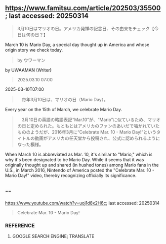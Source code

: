 ## https://www.famitsu.com/article/202503/35500; last accessed: 20250314

> 3月10日はマリオの日。アメリカ発祥の記念日、その由来をチェック【今日は何の日？】

March 10 is Mario Day, a special day thought up in America and whose origin story we check today.

> by ウワーマン

by UWAAMAN (Writer)

> 2025.03.10 07:00

2025-03-10T07:00

> 　毎年3月10日は、マリオの日（Mario Day）。

Every year on the 15th of March, we celebrate Mario Day.

> 　3月10日の英語の略語表記“Mar.10”が、“Mario”に似ているため、マリオの日と定められた。もともとはアメリカのファンのあいだで囁かれていたもののようだが、2016年3月に“Celebrate Mar. 10 - Mario Day!”というタイトルの動画がアメリカの任天堂から投稿され、公式に認められるようになった模様。

When March 10 is abbreviated as Mar. 10, it's similar to "Mario," which is why it's been designated to be Mario Day. While it seems that it was originally thought up and shared (in hushed tones) among Mario fans in the U.S., in March 2016, Nintendo of America posted the "Celebrate Mar. 10 - Mario Day!" video, thereby recognizing officially its significance.

## --

https://www.youtube.com/watch?v=uoj1d8x2H6c; last accessed: 20250314

> Celebrate Mar. 10 - Mario Day! 

### REFERENCE

1) GOOGLE SEARCH ENGINE; TRANSLATE